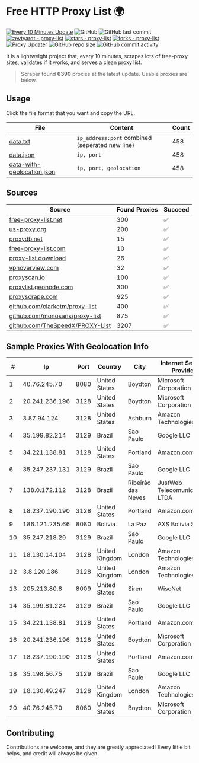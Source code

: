 
# Free HTTP Proxy List 🌍

[![Every 10 Minutes Update](https://github.com/mertguvencli/http-proxy-list/actions/workflows/main.yml/badge.svg?branch=main)](https://github.com/mertguvencli/http-proxy-list/actions/workflows/main.yml)
![GitHub](https://img.shields.io/github/license/mertguvencli/http-proxy-list)
![GitHub last commit](https://img.shields.io/github/last-commit/mertguvencli/http-proxy-list)
[![zevtyardt - proxy-list](https://img.shields.io/static/v1?label=zevtyardt&message=proxy-list&color=blue&logo=github)](https://github.com/zevtyardt/proxy-list "Go to GitHub repo")
[![stars - proxy-list](https://img.shields.io/github/stars/zevtyardt/proxy-list?style=social)](https://github.com/zevtyardt/proxy-list)
[![forks - proxy-list](https://img.shields.io/github/forks/zevtyardt/proxy-list?style=social)](https://github.com/zevtyardt/proxy-list)
[![Proxy Updater](https://github.com/zevtyardt/proxy-list/workflows/Proxy%20Updater/badge.svg)](https://github.com/zevtyardt/proxy-list/actions?query=workflow:"Proxy+Updater")
![GitHub repo size](https://img.shields.io/github/repo-size/zevtyardt/proxy-list)
[![GitHub commit activity](https://img.shields.io/github/commit-activity/m/zevtyardt/proxy-list?logo=commits)](https://github.com/zevtyardt/proxy-list/commits/main)

It is a lightweight project that, every 10 minutes, scrapes lots of free-proxy sites, validates if it works, and serves a clean proxy list.

> Scraper found **6390** proxies at the latest update. Usable proxies are below.

## Usage

Click the file format that you want and copy the URL.

|File|Content|Count|
|----|-------|-----|
|[data.txt](https://raw.githubusercontent.com/mertguvencli/http-proxy-list/main/proxy-list/data.txt)|`ip_address:port` combined (seperated new line)|458|
|[data.json](https://raw.githubusercontent.com/mertguvencli/http-proxy-list/main/proxy-list/data.json)|`ip, port`|458|
|[data-with-geolocation.json](https://raw.githubusercontent.com/mertguvencli/http-proxy-list/main/proxy-list/data-with-geolocation.json)|`ip, port, geolocation`|458|

## Sources

|Source|Found Proxies|Succeed|
|------|-------------|-------|
|[free-proxy-list.net](https://free-proxy-list.net)|300|✅|
|[us-proxy.org](https://www.us-proxy.org)|200|✅|
|[proxydb.net](http://proxydb.net)|15|✅|
|[free-proxy-list.com](https://free-proxy-list.com/?page=&port=&type%5B%5D=http&type%5B%5D=https&up_time=0&search=Search)|10|✅|
|[proxy-list.download](https://www.proxy-list.download/HTTP)|26|✅|
|[vpnoverview.com](https://vpnoverview.com/privacy/anonymous-browsing/free-proxy-servers)|32|✅|
|[proxyscan.io](https://www.proxyscan.io)|100|✅|
|[proxylist.geonode.com](https://proxylist.geonode.com/api/proxy-list?limit=300&page=1&sort_by=lastChecked&sort_type=desc&protocols=http,https)|300|✅|
|[proxyscrape.com](https://api.proxyscrape.com/v2/?request=displayproxies&protocol=http&timeout=10000&country=all&ssl=all&anonymity=all)|925|✅|
|[github.com/clarketm/proxy-list](https://raw.githubusercontent.com/clarketm/proxy-list/master/proxy-list-raw.txt)|400|✅|
|[github.com/monosans/proxy-list](https://raw.githubusercontent.com/monosans/proxy-list/main/proxies/http.txt)|875|✅|
|[github.com/TheSpeedX/PROXY-List](https://raw.githubusercontent.com/TheSpeedX/PROXY-List/master/http.txt)|3207|✅|


## Sample Proxies With Geolocation Info

|#|Ip|Port|Country|City|Internet Service Provider|
|-|--|----|-------|----|-------------------------|
|1|40.76.245.70|8080|United States|Boydton|Microsoft Corporation|
|2|20.241.236.196|3128|United States|Boydton|Microsoft Corporation|
|3|3.87.94.124|3128|United States|Ashburn|Amazon Technologies Inc.|
|4|35.199.82.214|3129|Brazil|Sao Paulo|Google LLC|
|5|34.221.138.81|3128|United States|Portland|Amazon.com, Inc.|
|6|35.247.237.131|3129|Brazil|Sao Paulo|Google LLC|
|7|138.0.172.112|3128|Brazil|Ribeirão das Neves|JustWeb Telecomunicações LTDA|
|8|18.237.190.190|3128|United States|Portland|Amazon.com, Inc.|
|9|186.121.235.66|8080|Bolivia|La Paz|AXS Bolivia S. A.|
|10|35.247.218.29|3129|Brazil|Sao Paulo|Google LLC|
|11|18.130.14.104|3128|United Kingdom|London|Amazon Technologies Inc.|
|12|3.8.120.186|3128|United Kingdom|London|Amazon Technologies Inc.|
|13|205.213.80.8|8009|United States|Siren|WiscNet|
|14|35.199.81.224|3129|Brazil|Sao Paulo|Google LLC|
|15|34.221.138.81|3128|United States|Portland|Amazon.com, Inc.|
|16|20.241.236.196|3128|United States|Boydton|Microsoft Corporation|
|17|18.237.190.190|3128|United States|Portland|Amazon.com, Inc.|
|18|35.198.56.75|3129|Brazil|Sao Paulo|Google LLC|
|19|18.130.49.247|3128|United Kingdom|London|Amazon Technologies Inc.|
|20|40.76.245.70|8080|United States|Boydton|Microsoft Corporation|



## Contributing

Contributions are welcome, and they are greatly appreciated! Every
little bit helps, and credit will always be given.

